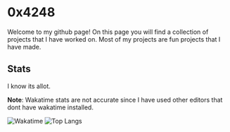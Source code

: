 # 0x4248

Welcome to my github page! On this page you will find a collection of projects that I have worked on. Most of my projects are fun projects that I have made.

## Stats

I know its allot. 

**Note**: Wakatime stats are not accurate since I have used other editors that dont have wakatime installed.

![Wakatime](https://github-readme-stats.vercel.app/api/wakatime?username=0x4248&layout=compact&theme=transparent)
![Top Langs](https://github-readme-stats.vercel.app/api/top-langs/?username=0x4248&hide=html,css,jupyter%20notebook&langs_count=40&layout=donut&theme=transparent)
